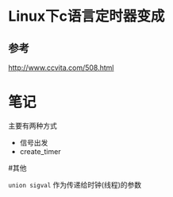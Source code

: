 # Linux下c语言定时器变成

## 参考

http://www.ccvita.com/508.html

# 笔记
主要有两种方式

* 信号出发
* create_timer

#其他

`union sigval` 作为传递给时钟(线程)的参数